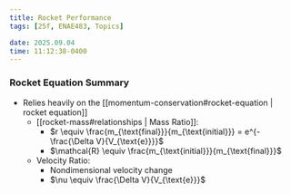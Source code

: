 ```yaml
---
title: Rocket Performance
tags: [25f, ENAE483, Topics]

date: 2025.09.04
time: 11:12:38-0400
---
```


### Rocket Equation Summary

- Relies heavily on the [[momentum-conservation#rocket-equation | rocket equation]]
    - [[rocket-mass#relationships | Mass Ratio]]:
        - $r \equiv \frac{m_{\text{final}}}{m_{\text{initial}}} = e^{- \frac{\Delta V}{V_{\text{e}}}}$
        - $\mathcal{R} \equiv \frac{m_{\text{initial}}}{m_{\text{final}}}$
    - Velocity Ratio:
        - Nondimensional velocity change
        - $\nu \equiv \frac{\Delta V}{V_{\text{e}}}$
